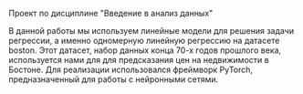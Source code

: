 Проект по дисциплине "Введение в анализ данных"

В данной работы мы используем линейные модели для решения задачи регрессии, а именно одномерную линейную регрессию на датасете boston. Этот датасет, набор данных конца 70-х годов прошлого века, используется нами для для предсказания цен на недвижимости в Бостоне.
Для реализации использовался фреймворк PyTorch, предназначенный для работы с нейронными сетями. 

